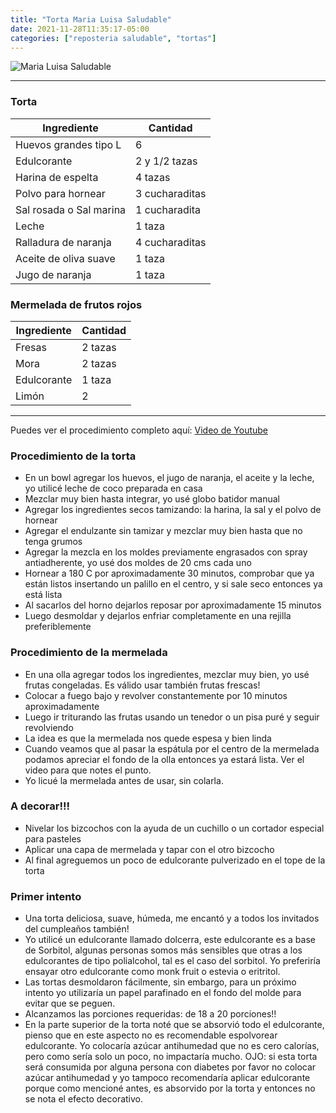 ```yaml
---
title: "Torta Maria Luisa Saludable"
date: 2021-11-28T11:35:17-05:00
categories: ["reposteria saludable", "tortas"]
---
```

![Maria Luisa Saludable](../../images/maria_luisa_saludable.jpg)
___
### Torta 

| Ingrediente | Cantidad |
| ----------- | ----------- |
| Huevos grandes tipo L | 6 |
| Edulcorante | 2 y 1/2 tazas |
| Harina de espelta | 4 tazas |
| Polvo para hornear | 3 cucharaditas |
| Sal rosada o Sal marina| 1 cucharadita |
| Leche | 1 taza |
| Ralladura de naranja | 4 cucharaditas |
| Aceite de oliva suave | 1 taza |
| Jugo de naranja | 1 taza |

### Mermelada de frutos rojos

| Ingrediente | Cantidad |
| ----------- | ----------- |
| Fresas | 2 tazas |
| Mora | 2 tazas |
| Edulcorante | 1 taza |
| Limón | 2 |
___

Puedes ver el procedimiento completo aquí: [Video de Youtube](https://youtu.be/fDybHl87ORk)

### Procedimiento de la torta
- En un bowl agregar los huevos, el jugo de naranja, el aceite y la leche, yo utilicé leche de coco preparada en casa
- Mezclar muy bien hasta integrar, yo usé globo batidor manual
- Agregar los ingredientes secos tamizando: la harina, la sal y el polvo de hornear
- Agregar el endulzante sin tamizar y mezclar muy bien hasta que no tenga grumos 
- Agregar la mezcla en los moldes previamente engrasados con spray antiadherente, yo usé dos moldes de 20 cms cada uno
- Hornear a 180 C por aproximadamente 30 minutos, comprobar que ya están listos insertando un palillo en el centro, y si sale seco entonces ya está lista
- Al sacarlos del horno dejarlos reposar por aproximadamente 15 minutos
- Luego desmoldar y dejarlos enfriar completamente en una rejilla preferiblemente

### Procedimiento de la mermelada
- En una olla agregar todos los ingredientes, mezclar muy bien, yo usé frutas congeladas. Es válido usar también frutas frescas! 
- Colocar a fuego bajo y revolver constantemente por 10 minutos aproximadamente
- Luego ir triturando las frutas usando un tenedor o un pisa puré y seguir revolviendo
- La idea es que la mermelada nos quede espesa y bien linda
- Cuando veamos que al pasar la espátula por el centro de la mermelada podamos apreciar el fondo de la olla entonces ya estará lista. Ver el video para que notes el punto.
- Yo licué la mermelada antes de usar, sin colarla.

### A decorar!!!
- Nivelar los bizcochos con la ayuda de un cuchillo o un cortador especial para pasteles
- Aplicar una capa de mermelada y tapar con el otro bizcocho
- Al final agreguemos un poco de edulcorante pulverizado en el tope de la torta

### Primer intento
- Una torta deliciosa, suave, húmeda, me encantó y a todos los invitados del cumpleaños también!
- Yo utilicé un edulcorante llamado dolcerra, este edulcorante es a base de Sorbitol, algunas personas somos más sensibles que otras a los edulcorantes de tipo polialcohol, tal es el caso del sorbitol. Yo preferiría ensayar otro edulcorante como monk fruit o estevia o eritritol.
- Las tortas desmoldaron fácilmente, sin embargo, para un próximo intento yo utilizaría un papel parafinado en el fondo del molde para evitar que se peguen.
- Alcanzamos las porciones requeridas: de 18 a 20 porciones!!
- En la parte superior de la torta noté que se absorvió todo el edulcorante, pienso que en este aspecto no es recomendable espolvorear edulcorante. Yo colocaría azúcar antihumedad que no es cero calorías, pero como sería solo un poco, no impactaría mucho. OJO: si esta torta será consumida por alguna persona con diabetes por favor no colocar azúcar antihumedad y yo tampoco recomendaría aplicar edulcorante porque como mencioné antes, es absorvido por la torta y entonces no se nota el efecto decorativo.



